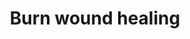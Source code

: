 ---
annotations:
- id: CL:0000115
  parent: native cell
  type: Cell Type Ontology
  value: endothelial cell
- id: CL:0000312
  parent: animal cell
  type: Cell Type Ontology
  value: keratinocyte
- id: CL:0000186
  parent: native cell
  type: Cell Type Ontology
  value: myofibroblast cell
- id: PW:0000646
  parent: signaling pathway
  type: Pathway Ontology
  value: cell-extracellular matrix signaling pathway
- id: CL:0000057
  parent: animal cell
  type: Cell Type Ontology
  value: fibroblast
- id: PW:0000023
  parent: regulatory pathway
  type: Pathway Ontology
  value: immune response pathway
authors:
- ExperiMed
- Egonw
- Eweitz
- Larsgw
description: This pathway is part of a systematic review on currently known molecular
  players in burn wound healing in mammalians.
last-edited: 2023-02-01
organisms:
- Rattus norvegicus
redirect_from:
- /index.php/Pathway:WP5057
- /instance/WP5057
- /instance/WP5057_r125312
revision: r125312
schema-jsonld:
- '@context': https://schema.org/
  '@id': https://wikipathways.github.io/pathways/WP5057.html
  '@type': Dataset
  creator:
    '@type': Organization
    name: WikiPathways
  description: This pathway is part of a systematic review on currently known molecular
    players in burn wound healing in mammalians.
  keywords:
  - ACAT1
  - ADORA2B
  - ANKRD1
  - ARFGAP1
  - Acta1
  - Bax
  - Bcl2
  - CHP1
  - CNN2
  - Casp3
  - Cd44
  - Col1a1
  - Col1a2
  - Col4a1
  - Cox2
  - Cxcl12
  - Cxcr4
  - Dll4
  - Epo
  - Fgf2
  - GPR176
  - Glb1
  - Hgf
  - IL1B
  - IL1RL1
  - Igf1
  - Il10
  - Il1b
  - Jun
  - Krt6a
  - MMP9
  - Mmp9
  - Mpo
  - Nfkb1
  - PTGIS
  - Pdgfa
  - Pecam1
  - SAFB
  - SYK
  - SYP
  - TNFRSF11B
  - TP53
  - Tnf
  - Vegfa
  - Vim
  - c5ar1
  - cdc25b
  license: CC0
  name: Burn wound healing
seo: CreativeWork
title: Burn wound healing
wpid: WP5057
---